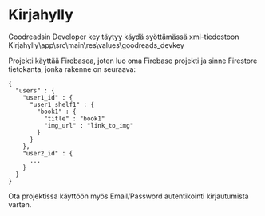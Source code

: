 # Kirjahylly

Goodreadsin Developer key täytyy käydä syöttämässä xml-tiedostoon Kirjahylly\app\src\main\res\values\goodreads_devkey

Projekti käyttää Firebasea, joten luo oma Firebase projekti ja sinne Firestore tietokanta, jonka rakenne on seuraava:
```
{
  "users" : {
    "user1_id" : {
      "user1_shelf1" : {
        "book1" : {
          "title" : "book1"
          "img_url" : "link_to_img"
        }
      }
    },
    "user2_id" : {
      ...
    }
  }
}
```
Ota projektissa käyttöön myös Email/Password autentikointi kirjautumista varten.
